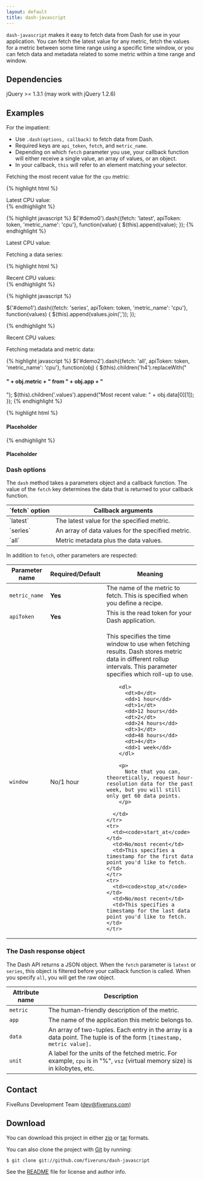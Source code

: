 ```yaml
---
layout: default
title: dash-javascript
---
```


`dash-javascript` makes it easy to fetch data from Dash for use in your application. You can fetch the latest value for any metric, fetch the values for a metric between some time range using a specific time window, or you can fetch data and metadata related to some metric within a time range and window.

## Dependencies

jQuery &gt;= 1.3.1 (may work with jQuery 1.2.6)

## Examples

For the impatient:

* Use `.dash(options, callback)` to fetch data from Dash. 
* Required keys are `api_token`, `fetch`, and `metric_name`.
* Depending on which `fetch` parameter you use, your callback function will either receive a single value, an array of values, or an object.
* In your callback, `this` will refer to an element matching your selector.

Fetching the most recent value for the `cpu` metric:

{% highlight html %}
<div id="demo0">
  Latest CPU value: 
</div>
{% endhighlight %}

{% highlight javascript %}
$('#demo0').dash({fetch: 'latest', apiToken: token, 'metric_name': 'cpu'},
  function(value) {
    $(this).append(value);
});
{% endhighlight %}

<div id="demo0">
  Latest CPU value: 
</div>

Fetching a data series:

{% highlight html %}
<div id="demo1">
  Recent CPU values:
</div>
{% endhighlight %}

{% highlight javascript %}

$('#demo1').dash({fetch: 'series', apiToken: token, 'metric_name': 'cpu'},
  function(values) {
    $(this).append(values.join(','));
  });

{% endhighlight %}

<div id="demo1">
  Recent CPU values:
</div>

Fetching metadata and metric data:

{% highlight javascript %}
$('#demo2').dash({fetch: 'all', apiToken: token, 'metric_name': 'cpu'},
  function(obj) {
    $(this).children('h4').replaceWith("<h4>" + obj.metric + " from " + obj.app + "</h4>");
    $(this).children('.values').append("Most recent value: " + obj.data[0][1]);
  });
{% endhighlight %}

{% highlight html %}
<div id="demo2">
  <h4>Placeholder</h4>
  
  <p class="values"></p>
</div>
{% endhighlight %}

<div id="demo2">
  <h4>Placeholder</h4>
  
  <p class="values"></p>
</div>

### Dash options

The `dash` method takes a parameters object and a callback function. The value of the `fetch` key determines the data that is returned to your callback function.

<table>
  <thead>
    <th>`fetch` option</th>
    <th>Callback arguments</th>
  </thead>
  
  <tbody>
    <tr>
      <td>`latest`</td>
      <td>The latest value for the specified metric.</td>
    </tr>
    <tr>
      <td>`series`</td>
      <td>An array of data values for the specified metric.</td>
    </tr>
    <tr>
      <td>`all`</td>
      <td>Metric metadata plus the data values.</td>
    </tr>
  </tbody>
</table>

In addition to `fetch`, other parameters are respected:

<table>
  <thead>
    <th>Parameter name</th>
    <th>Required/Default</th>
    <th>Meaning</th>
  </thead>
  
  <tbody>
    <tr>
      <td><code>metric_name</code></td>
      <td><strong>Yes</strong></td>
      <td>The name of the metric to fetch. This is specified when you define a recipe.</td>
    </tr>
    <tr>
      <td><code>apiToken</code></td>
      <td><strong>Yes</strong></td>
      <td>This is the read token for your Dash application.</td>
    </tr>
    <tr>
      <td><code>window</code></td>
      <td>No/1 hour</td>
      <td>
        <p>
          This specifies the time window to use when fetching results. Dash stores metric data in different rollup intervals. This parameter specifies which roll-up to use.
        </p>
        
        <dl>
          <dt>0</dt>
          <dd>1 hour</dd>
          <dt>1</dt>
          <dd>12 hours</dd>
          <dt>2</dt>
          <dd>24 hours</dd>
          <dt>3</dt>
          <dd>48 hours</dd>
          <dt>4</dt>
          <dd>1 week</dd>
        </dl>
        
        <p>
          Note that you can, theoretically, request hour-resolution data for the past week, but you will still only get 60 data points.
        </p>
        
      </td>
    </tr>
    <tr>
      <td><code>start_at</code></td>
      <td>No/most recent</td>
      <td>This specifies a timestamp for the first data point you'd like to fetch.</td>
    </tr>
    <tr>
      <td><code>stop_at</code></td>
      <td>No/most recent</td>
      <td>This specifies a timestamp for the last data point you'd like to fetch.</td>
    </tr>
  </tbody>
</table>

### The Dash response object

The Dash API returns a JSON object. When the `fetch` parameter is `latest` or `series`, this object is filtered before your callback function is called. When you specify `all`, you will get the raw object.

<table>
  <thead>
    <th>Attribute name</th>
    <th>Description</th>
  </thead>
  
  <tbody>
    <tr>
      <td><code>metric</code></td>
      <td>The human-friendly description of the metric.</td>
    </tr>
    <tr>
      <td><code>app</code></td>
      <td>The name of the application this metric belongs to.</td>
    </tr>
    <tr>
      <td><code>data</code></td>
      <td>An array of two-tuples. Each entry in the array is a data point. The tuple is of the form <code>[timestamp, metric value].</code></td>
    </tr>
    <tr>
      <td><code>unit</code></td>
      <td>A label for the units of the fetched metric. For example, <code>cpu</code> is in "%", <code>vsz</code> (virtual memory size) is in kilobytes, etc.</td>
    </tr>
  </tbody>
</table>

## Contact

FiveRuns Development Team (dev@fiveruns.com)

## Download

You can download this project in either <a href="http://github.com/fiveruns/dash-javascript/zipball/master">zip</a> or <a href="http://github.com/fiveruns/dash-javascript/tarball/master">tar</a> formats.

You can also clone the project with <a href="http://git-scm.com">Git</a> by running:

    $ git clone git://github.com/fiveruns/dash-javascript

See the [README](http://github.com/fiveruns/dash-javascript/tree/master "fiveruns's dash-javascript at master - GitHub") file for license and author info.

<script type="text/javascript" charset="utf-8">
  
  $(function() {
    var token = 'b1b546e3b454d17cd7a61987e9d8087c2eca0336';
    
    $('#demo0').dash({fetch: 'latest', apiToken: token, 'metric_name': 'cpu'},
      function(value) {
        $(this).append(value);
      });
    
    $('#demo1').dash({fetch: 'series', apiToken: token, 'metric_name': 'cpu'},
      function(values) {
        $(this).append(values.join(','));
      });
      
    $('#demo2').dash({fetch: 'all', apiToken: token, 'metric_name': 'cpu'},
      function(obj) {
        $(this).children('h4').replaceWith("<h4>" + obj.metric + " from " + obj.app + "</h4>");
        $(this).children('.values').append("Most recent value: " + obj.data[0][1]);
      });
  });
  
</script>
